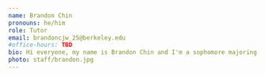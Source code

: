 ```yaml
---
name: Brandon Chin
pronouns: he/him
role: Tutor
email: brandoncjw_25@berkeley.edu
#office-hours: TBD
bio: Hi everyone, my name is Brandon Chin and I'm a sophomore majoring in EECS and planning to minor in DS and Math. I loved taking Data 8 this time last year, so I hope y'all have a great time too :D
photo: staff/brandon.jpg
---
```

